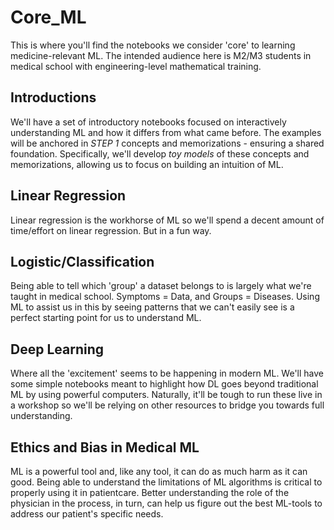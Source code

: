 # Core_ML
This is where you'll find the notebooks we consider 'core' to learning medicine-relevant ML.
The intended audience here is M2/M3 students in medical school with engineering-level mathematical training.

## Introductions
We'll have a set of introductory notebooks focused on interactively understanding ML and how it differs from what came before.
The examples will be anchored in *STEP 1* concepts and memorizations - ensuring a shared foundation.
Specifically, we'll develop *toy models* of these concepts and memorizations, allowing us to focus on building an intuition of ML.

## Linear Regression
Linear regression is the workhorse of ML so we'll spend a decent amount of time/effort on linear regression.
But in a fun way.

## Logistic/Classification
Being able to tell which 'group' a dataset belongs to is largely what we're taught in medical school.
Symptoms = Data, and Groups = Diseases.
Using ML to assist us in this by seeing patterns that we can't easily see is a perfect starting point for us to understand ML.

## Deep Learning
Where all the 'excitement' seems to be happening in modern ML.
We'll have some simple notebooks meant to highlight how DL goes beyond traditional ML by using powerful computers.
Naturally, it'll be tough to run these live in a workshop so we'll be relying on other resources to bridge you towards full understanding.

## Ethics and Bias in Medical ML
ML is a powerful tool and, like any tool, it can do as much harm as it can good.
Being able to understand the limitations of ML algorithms is critical to properly using it in patientcare.
Better understanding the role of the physician in the process, in turn, can help us figure out the best ML-tools to address our patient's specific needs.
